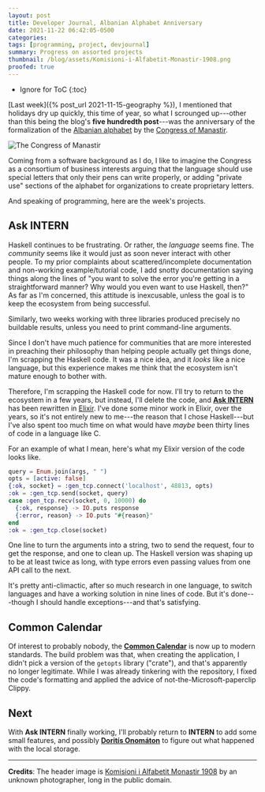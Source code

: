```yaml
---
layout: post
title: Developer Journal, Albanian Alphabet Anniversary
date: 2021-11-22 06:42:05-0500
categories:
tags: [programming, project, devjournal]
summary: Progress on assorted projects
thumbnail: /blog/assets/Komisioni-i-Alfabetit-Monastir-1908.png
proofed: true
---
```


* Ignore for ToC
{:toc}

[Last week]({% post_url 2021-11-15-geography %}), I mentioned that holidays dry up quickly, this time of year, so what I scrounged up---other than this being the blog's **five hundredth post**---was the anniversary of the formalization of the [Albanian alphabet](https://en.wikipedia.org/wiki/Albanian_alphabet) by the [Congress of Manastir](https://en.wikipedia.org/wiki/Congress_of_Manastir).

![The Congress of Manastir](/blog/assets/Komisioni-i-Alfabetit-Monastir-1908.png "If they didn't actually wear the numbers on their jackets and include a disembodied head among their ranks, why even show up...?")

Coming from a software background as I do, I like to imagine the Congress as a consortium of business interests arguing that the language should use special letters that only their pens can write properly, or adding "private use" sections of the alphabet for organizations to create proprietary letters.

And speaking of programming, here are the week's projects.

## Ask INTERN

Haskell continues to be frustrating.  Or rather, the *language* seems fine.  The *community* seems like it would just as soon never interact with other people.  To my prior complaints about scattered/incomplete documentation and non-working example/tutorial code, I add snotty documentation saying things along the lines of "you want to solve the error you're getting in a straightforward manner?  Why would you even want to use Haskell, then?"  As far as I'm concerned, this attitude is inexcusable, unless the goal is to keep the ecosystem from being successful.

Similarly, two weeks working with three libraries produced precisely no buildable results, unless you need to print command-line arguments.

Since I don't have much patience for communities that are more interested in preaching their philosophy than helping people actually get things done, I'm scrapping the Haskell code.  It was a nice idea, and it *looks* like a nice language, but this experience makes me think that the ecosystem isn't mature enough to bother with.

Therefore, I'm scrapping the Haskell code for now.  I'll try to return to the ecosystem in a few years, but instead, I'll delete the code, and [**Ask INTERN**](https://github.com/jcolag/ask-intern) has been rewritten in [Elixir](https://elixir-lang.org/).  I've done some minor work in Elixir, over the years, so it's not entirely new to me---the reason that I chose Haskell---but I've also spent too much time on what would have *maybe* been thirty lines of code in a language like C.

For an example of what I mean, here's what my Elixir version of the code looks like.

```elixir
query = Enum.join(args, " ")
opts = [active: false]
{:ok, socket} = :gen_tcp.connect('localhost', 48813, opts)
:ok = :gen_tcp.send(socket, query)
case :gen_tcp.recv(socket, 0, 10000) do
  {:ok, response} -> IO.puts response
  {:error, reason} -> IO.puts "#{reason}"
end
:ok = :gen_tcp.close(socket)
```

One line to turn the arguments into a string, two to send the request, four to get the response, and one to clean up.  The Haskell version was shaping up to be at least twice as long, with type errors even passing values from one API call to the next.

It's pretty anti-climactic, after so much research in one language, to switch languages and have a working solution in nine lines of code.  But it's done---though I should handle exceptions---and that's satisfying.

## Common Calendar

Of interest to probably nobody, the [**Common Calendar**](https://github.com/jcolag/CommonCalendar) is now up to modern standards.  The build problem was that, when creating the application, I didn't pick a version of the `getopts` library ("crate"), and that's apparently no longer legitimate.  While I was already tinkering with the repository, I fixed the code's formatting and applied the advice of not-the-Microsoft-paperclip Clippy.

## Next

With **Ask INTERN** finally working, I'll probably return to **INTERN** to add some small features, and possibly [**Doritís Onomáton**](https://github.com/jcolag/doritis-onomaton) to figure out what happened with the local storage.

* * *

**Credits**:  The header image is [Komisioni i Alfabetit Monastir 1908](https://commons.wikimedia.org/wiki/File:Komisioni_i_Alfabetit_Monastir_1908.jpg) by an unknown photographer, long in the public domain.
